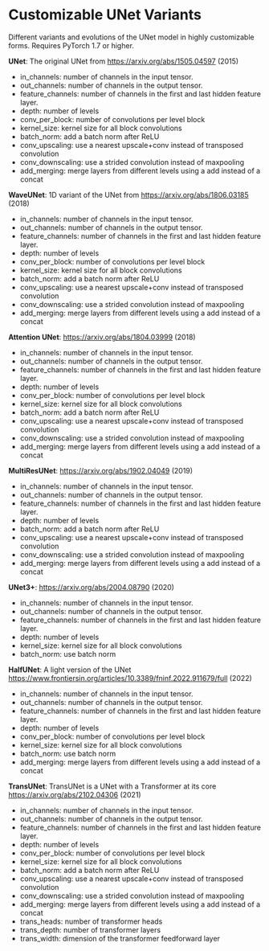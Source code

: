 # Customizable UNet Variants

Different variants and evolutions of the UNet model in highly customizable forms.
Requires PyTorch 1.7 or higher.

**UNet**: The original UNet from https://arxiv.org/abs/1505.04597 (2015)
- in_channels: number of channels in the input tensor.
- out_channels: number of channels in the output tensor.
- feature_channels: number of channels in the first and last hidden feature layer.
- depth: number of levels
- conv_per_block: number of convolutions per level block
- kernel_size: kernel size for all block convolutions
- batch_norm: add a batch norm after ReLU
- conv_upscaling: use a nearest upscale+conv instead of transposed convolution
- conv_downscaling: use a strided convolution instead of maxpooling
- add_merging: merge layers from different levels using a add instead of a concat

**WaveUNet**: 1D variant of the UNet from https://arxiv.org/abs/1806.03185 (2018)
- in_channels: number of channels in the input tensor.
- out_channels: number of channels in the output tensor.
- feature_channels: number of channels in the first and last hidden feature layer.
- depth: number of levels
- conv_per_block: number of convolutions per level block
- kernel_size: kernel size for all block convolutions
- batch_norm: add a batch norm after ReLU
- conv_upscaling: use a nearest upscale+conv instead of transposed convolution
- conv_downscaling: use a strided convolution instead of maxpooling
- add_merging: merge layers from different levels using a add instead of a concat

**Attention UNet**: https://arxiv.org/abs/1804.03999 (2018)
- in_channels: number of channels in the input tensor.
- out_channels: number of channels in the output tensor.
- feature_channels: number of channels in the first and last hidden feature layer.
- depth: number of levels
- conv_per_block: number of convolutions per level block
- kernel_size: kernel size for all block convolutions
- batch_norm: add a batch norm after ReLU
- conv_upscaling: use a nearest upscale+conv instead of transposed convolution
- conv_downscaling: use a strided convolution instead of maxpooling
- add_merging: merge layers from different levels using a add instead of a concat

**MultiResUNet**: https://arxiv.org/abs/1902.04049 (2019)
- in_channels: number of channels in the input tensor.
- out_channels: number of channels in the output tensor.
- feature_channels: number of channels in the first and last hidden feature layer.
- depth: number of levels
- batch_norm: add a batch norm after ReLU
- conv_upscaling: use a nearest upscale+conv instead of transposed convolution
- conv_downscaling: use a strided convolution instead of maxpooling
- add_merging: merge layers from different levels using a add instead of a concat

**UNet3+**: https://arxiv.org/abs/2004.08790 (2020)
- in_channels: number of channels in the input tensor.
- out_channels: number of channels in the output tensor.
- feature_channels: number of channels in the first and last hidden feature layer.
- depth: number of levels
- kernel_size: kernel size for all block convolutions
- batch_norm: use batch norm

**HalfUNet**: A light version of the UNet https://www.frontiersin.org/articles/10.3389/fninf.2022.911679/full (2022)
- in_channels: number of channels in the input tensor.
- out_channels: number of channels in the output tensor.
- feature_channels: number of channels in the first and last hidden feature layer.
- depth: number of levels
- conv_per_block: number of convolutions per level block
- kernel_size: kernel size for all block convolutions
- batch_norm: use batch norm
- add_merging: merge layers from different levels using a add instead of a concat

**TransUNet**: TransUNet is a UNet with a Transformer at its core https://arxiv.org/abs/2102.04306 (2021)
- in_channels: number of channels in the input tensor.
- out_channels: number of channels in the output tensor.
- feature_channels: number of channels in the first and last hidden feature layer.
- depth: number of levels
- conv_per_block: number of convolutions per level block
- kernel_size: kernel size for all block convolutions
- batch_norm: add a batch norm after ReLU
- conv_upscaling: use a nearest upscale+conv instead of transposed convolution
- conv_downscaling: use a strided convolution instead of maxpooling
- add_merging: merge layers from different levels using a add instead of a concat
- trans_heads: number of transformer heads
- trans_depth: number of transformer layers
- trans_width: dimension of the transformer feedforward layer
